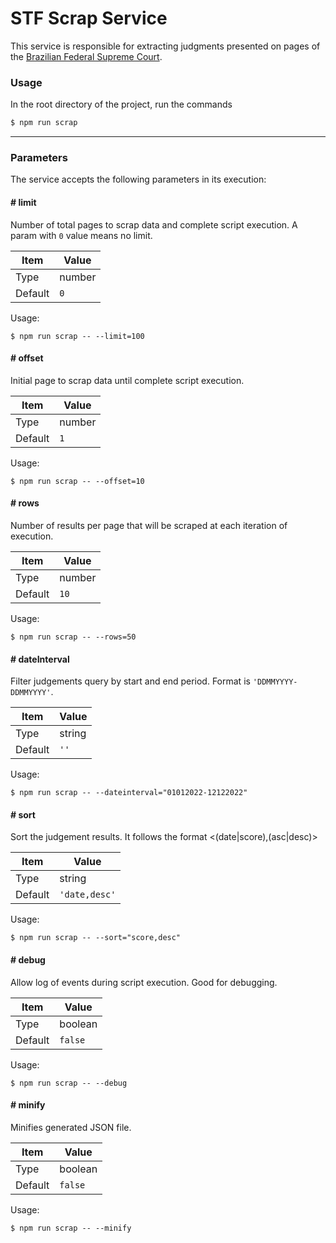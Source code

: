 # STF Scrap Service

This service is responsible for extracting judgments presented on pages of the [Brazilian Federal Supreme Court](https://portal.stf.jus.br/).

### Usage

In the root directory of the project, run the commands

```bash
$ npm run scrap
```
---

### Parameters

The service accepts the following parameters in its execution:

#### # limit

Number of total pages to scrap data and complete script execution. A param with `0` value means no limit.

| Item 	| Value 	|
|------	|-------	|
| Type    	| number     	|
| Default    	| `0`     	|

Usage:

```$
$ npm run scrap -- --limit=100
```

#### # offset

Initial page to scrap data until complete script execution.

| Item 	| Value 	|
|------	|-------	|
| Type    	| number     	|
| Default    	| `1`     	|

Usage:

```$
$ npm run scrap -- --offset=10
```

#### # rows

Number of results per page that will be scraped at each iteration of execution.

| Item 	| Value 	|
|------	|-------	|
| Type    	| number     	|
| Default    	| `10`     	|

Usage:

```$
$ npm run scrap -- --rows=50
```

#### # dateInterval

Filter judgements query by start and end period. Format is `'DDMMYYYY-DDMMYYYY'`.

| Item 	| Value 	|
|------	|-------	|
| Type    	| string     	|
| Default    	| `''`     	|

Usage:

```$
$ npm run scrap -- --dateinterval="01012022-12122022"
```

#### # sort

Sort the judgement results. It follows the format <(date|score),(asc|desc)>

| Item 	| Value 	|
|------	|-------	|
| Type    	| string     	|
| Default    	| `'date,desc'`     	|

Usage:

```$
$ npm run scrap -- --sort="score,desc"
```

#### # debug

Allow log of events during script execution. Good for debugging.

| Item 	| Value 	|
|------	|-------	|
| Type    	| boolean     	|
| Default    	| `false`     	|

Usage:

```$
$ npm run scrap -- --debug
```

#### # minify

Minifies generated JSON file.

| Item 	| Value 	|
|------	|-------	|
| Type    	| boolean     	|
| Default    	| `false`     	|

Usage:

```$
$ npm run scrap -- --minify
```
